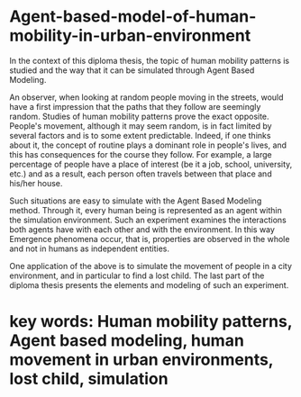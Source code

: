 # Agent-based-model-of-human-mobility-in-urban-environment

In the context of this diploma thesis, the topic of human mobility patterns is studied and the way that it can be simulated through Agent Based Modeling.

An observer, when looking at random people moving in the streets, would have a first impression that the paths that they follow are seemingly random. Studies of human mobility patterns prove the exact opposite. People's movement, although it may seem random, is in fact limited by several factors and is to some extent predictable. Indeed, if one thinks about it, the concept of routine plays a dominant role in people's lives, and this has consequences for the course they follow. For example, a large percentage of people have a place of interest (be it a job, school, university, etc.) and as a result, each person often travels between that place and his/her house.

Such situations are easy to simulate with the Agent Based Modeling method. Through it, every human being is represented as an agent within the simulation environment. Such an experiment examines the interactions both agents have with each other and with the environment. In this way Emergence phenomena occur, that is, properties are observed in the whole and not in humans as independent entities.

One application of the above is to simulate the movement of people in a city environment, and in particular to find a lost child. The last part of the diploma thesis presents the elements and modeling of such an experiment.

 # key words: Human mobility patterns, Agent based modeling, human movement in urban environments, lost child, simulation
